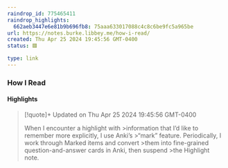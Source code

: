```yaml
---
raindrop_id: 775465411
raindrop_highlights:
  662aeb3447e6e81b9b696fb8: 75aaa633017088c4c8c6be9fc5a965be
url: https://notes.burke.libbey.me/how-i-read/
created: Thu Apr 25 2024 19:45:56 GMT-0400
status: 🟥

type: link
---
```



### How I Read



#### Highlights

> [!quote]+ Updated on Thu Apr 25 2024 19:45:56 GMT-0400
>
> When I encounter a highlight with
&gt;information that I’d like to remember more explicitly, I use Anki’s
&gt;“mark” feature. Periodically, I work through Marked items and convert
&gt;them into fine-grained question-and-answer cards in Anki, then suspend
&gt;the Highlight note.
